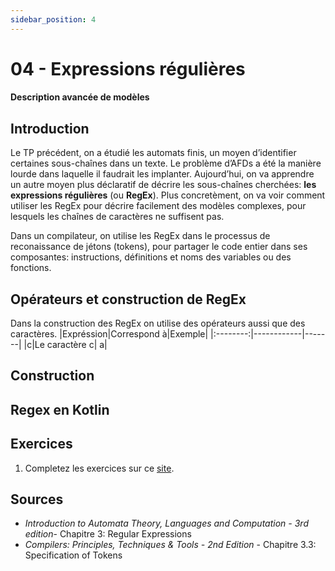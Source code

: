 ```yaml
---
sidebar_position: 4
---
```


# 04 - Expressions régulières
#### Description avancée de modèles

## Introduction
Le TP précédent, on a étudié les automats finis, un moyen d’identifier certaines sous-chaînes dans un texte. Le problème d’AFDs a été la manière lourde dans laquelle il faudrait les implanter. Aujourd’hui, on va apprendre un autre moyen plus déclaratif de décrire les sous-chaînes cherchées: **les expressions régulières** (ou **RegEx**). Plus concretèment, on va voir comment utiliser les RegEx pour décrire facilement des modèles complexes, pour lesquels les chaînes de caractères ne suffisent pas. 

Dans un compilateur, on utilise les RegEx dans le processus de reconaissance de jétons (tokens), pour partager le code entier dans ses composantes: instructions, définitions et noms des variables ou des fonctions. 

## Opérateurs et construction de RegEx
Dans la construction des RegEx on utilise des opérateurs aussi que des caractères.
|Expréssion|Correspond à|Exemple|
|:--------:|------------|-------|
|c|Le caractère c| a|

## Construction

## Regex en Kotlin

## Exercices
1. Completez les exercices sur ce [site](https://regexone.com/lesson/introduction_abcs).

## Sources
- *Introduction to Automata Theory, Languages and Computation - 3rd edition*- Chapitre 3: Regular Expressions
- *Compilers: Principles, Techniques & Tools - 2nd Edition* - Chapitre 3.3: Specification of Tokens 
 

